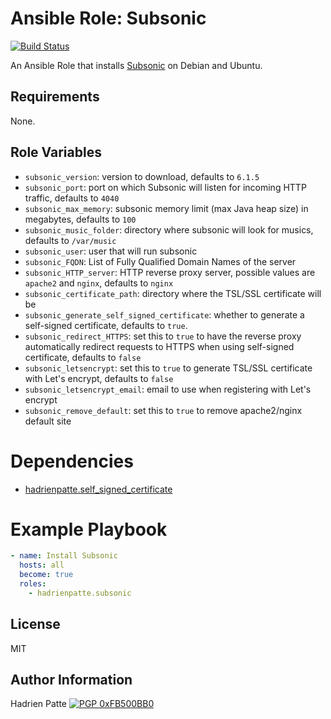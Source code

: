 # Ansible Role: Subsonic

[![Build Status](https://travis-ci.com/HadrienPatte/ansible-role-subsonic.svg?branch=master)](https://travis-ci.com/HadrienPatte/ansible-role-subsonic)

An Ansible Role that installs [Subsonic](http://subsonic.org) on Debian and
Ubuntu.

## Requirements

None.

## Role Variables

* `subsonic_version`: version to download, defaults to `6.1.5`
* `subsonic_port`: port on which Subsonic will listen for incoming HTTP traffic,
  defaults to `4040`
* `subsonic_max_memory`: subsonic memory limit (max Java heap size) in
  megabytes, defaults to `100`
* `subsonic_music_folder`: directory where subsonic will look for musics,
  defaults to `/var/music`
* `subsonic_user`: user that will run subsonic
* `subsonic_FQDN`: List of Fully Qualified Domain Names of the server
* `subsonic_HTTP_server`: HTTP reverse proxy server, possible values are
  `apache2` and `nginx`, defaults to `nginx`
* `subsonic_certificate_path`: directory where the TSL/SSL certificate will be
* `subsonic_generate_self_signed_certificate`: whether to generate a self-signed
  certificate, defaults to `true`.
* `subsonic_redirect_HTTPS`: set this to `true` to have the reverse proxy
  automatically redirect requests to HTTPS when using self-signed certificate,
  defaults to `false`
* `subsonic_letsencrypt`: set this to `true` to generate TSL/SSL certificate
  with Let's encrypt, defaults to `false`
* `subsonic_letsencrypt_email`: email to use when registering with Let's encrypt
* `subsonic_remove_default`: set this to `true` to remove apache2/nginx default
  site

# Dependencies

* [hadrienpatte.self_signed_certificate](https://galaxy.ansible.com/hadrienpatte/self_signed_certificate)

# Example Playbook

```yaml
- name: Install Subsonic
  hosts: all
  become: true
  roles:
    - hadrienpatte.subsonic
```

## License

MIT

## Author Information

Hadrien Patte [![PGP 0xFB500BB0](https://peegeepee.com/badge/orange/FB500BB0.svg)](https://peegeepee.com/FB500BB0)
